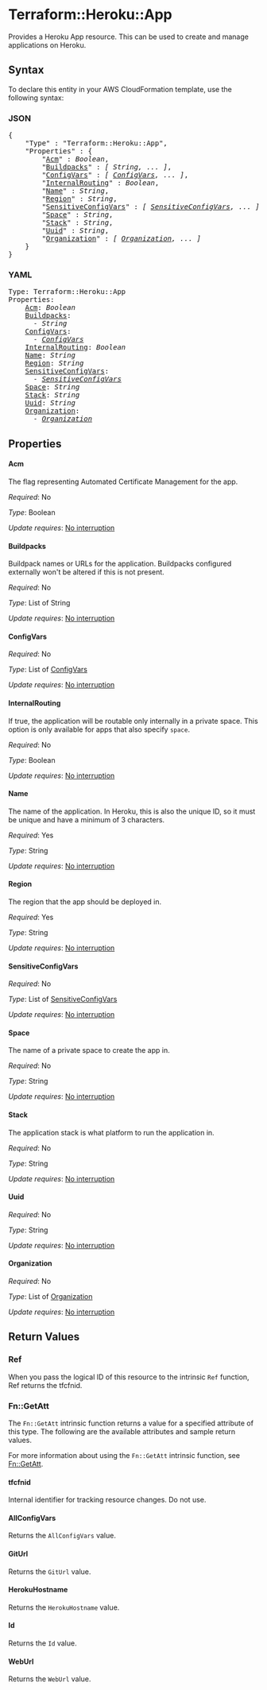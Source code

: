 # Terraform::Heroku::App

Provides a Heroku App resource. This can be used to
create and manage applications on Heroku.

## Syntax

To declare this entity in your AWS CloudFormation template, use the following syntax:

### JSON

<pre>
{
    "Type" : "Terraform::Heroku::App",
    "Properties" : {
        "<a href="#acm" title="Acm">Acm</a>" : <i>Boolean</i>,
        "<a href="#buildpacks" title="Buildpacks">Buildpacks</a>" : <i>[ String, ... ]</i>,
        "<a href="#configvars" title="ConfigVars">ConfigVars</a>" : <i>[ <a href="configvars.md">ConfigVars</a>, ... ]</i>,
        "<a href="#internalrouting" title="InternalRouting">InternalRouting</a>" : <i>Boolean</i>,
        "<a href="#name" title="Name">Name</a>" : <i>String</i>,
        "<a href="#region" title="Region">Region</a>" : <i>String</i>,
        "<a href="#sensitiveconfigvars" title="SensitiveConfigVars">SensitiveConfigVars</a>" : <i>[ <a href="sensitiveconfigvars.md">SensitiveConfigVars</a>, ... ]</i>,
        "<a href="#space" title="Space">Space</a>" : <i>String</i>,
        "<a href="#stack" title="Stack">Stack</a>" : <i>String</i>,
        "<a href="#uuid" title="Uuid">Uuid</a>" : <i>String</i>,
        "<a href="#organization" title="Organization">Organization</a>" : <i>[ <a href="organization.md">Organization</a>, ... ]</i>
    }
}
</pre>

### YAML

<pre>
Type: Terraform::Heroku::App
Properties:
    <a href="#acm" title="Acm">Acm</a>: <i>Boolean</i>
    <a href="#buildpacks" title="Buildpacks">Buildpacks</a>: <i>
      - String</i>
    <a href="#configvars" title="ConfigVars">ConfigVars</a>: <i>
      - <a href="configvars.md">ConfigVars</a></i>
    <a href="#internalrouting" title="InternalRouting">InternalRouting</a>: <i>Boolean</i>
    <a href="#name" title="Name">Name</a>: <i>String</i>
    <a href="#region" title="Region">Region</a>: <i>String</i>
    <a href="#sensitiveconfigvars" title="SensitiveConfigVars">SensitiveConfigVars</a>: <i>
      - <a href="sensitiveconfigvars.md">SensitiveConfigVars</a></i>
    <a href="#space" title="Space">Space</a>: <i>String</i>
    <a href="#stack" title="Stack">Stack</a>: <i>String</i>
    <a href="#uuid" title="Uuid">Uuid</a>: <i>String</i>
    <a href="#organization" title="Organization">Organization</a>: <i>
      - <a href="organization.md">Organization</a></i>
</pre>

## Properties

#### Acm

The flag representing Automated Certificate Management for the app.

_Required_: No

_Type_: Boolean

_Update requires_: [No interruption](https://docs.aws.amazon.com/AWSCloudFormation/latest/UserGuide/using-cfn-updating-stacks-update-behaviors.html#update-no-interrupt)

#### Buildpacks

Buildpack names or URLs for the application.
Buildpacks configured externally won't be altered if this is not present.

_Required_: No

_Type_: List of String

_Update requires_: [No interruption](https://docs.aws.amazon.com/AWSCloudFormation/latest/UserGuide/using-cfn-updating-stacks-update-behaviors.html#update-no-interrupt)

#### ConfigVars

_Required_: No

_Type_: List of <a href="configvars.md">ConfigVars</a>

_Update requires_: [No interruption](https://docs.aws.amazon.com/AWSCloudFormation/latest/UserGuide/using-cfn-updating-stacks-update-behaviors.html#update-no-interrupt)

#### InternalRouting

If true, the application will be routable
only internally in a private space. This option is only available for apps
that also specify `space`.

_Required_: No

_Type_: Boolean

_Update requires_: [No interruption](https://docs.aws.amazon.com/AWSCloudFormation/latest/UserGuide/using-cfn-updating-stacks-update-behaviors.html#update-no-interrupt)

#### Name

The name of the application. In Heroku, this is also the
unique ID, so it must be unique and have a minimum of 3 characters.

_Required_: Yes

_Type_: String

_Update requires_: [No interruption](https://docs.aws.amazon.com/AWSCloudFormation/latest/UserGuide/using-cfn-updating-stacks-update-behaviors.html#update-no-interrupt)

#### Region

The region that the app should be deployed in.

_Required_: Yes

_Type_: String

_Update requires_: [No interruption](https://docs.aws.amazon.com/AWSCloudFormation/latest/UserGuide/using-cfn-updating-stacks-update-behaviors.html#update-no-interrupt)

#### SensitiveConfigVars

_Required_: No

_Type_: List of <a href="sensitiveconfigvars.md">SensitiveConfigVars</a>

_Update requires_: [No interruption](https://docs.aws.amazon.com/AWSCloudFormation/latest/UserGuide/using-cfn-updating-stacks-update-behaviors.html#update-no-interrupt)

#### Space

The name of a private space to create the app in.

_Required_: No

_Type_: String

_Update requires_: [No interruption](https://docs.aws.amazon.com/AWSCloudFormation/latest/UserGuide/using-cfn-updating-stacks-update-behaviors.html#update-no-interrupt)

#### Stack

The application stack is what platform to run the application
in.

_Required_: No

_Type_: String

_Update requires_: [No interruption](https://docs.aws.amazon.com/AWSCloudFormation/latest/UserGuide/using-cfn-updating-stacks-update-behaviors.html#update-no-interrupt)

#### Uuid

_Required_: No

_Type_: String

_Update requires_: [No interruption](https://docs.aws.amazon.com/AWSCloudFormation/latest/UserGuide/using-cfn-updating-stacks-update-behaviors.html#update-no-interrupt)

#### Organization

_Required_: No

_Type_: List of <a href="organization.md">Organization</a>

_Update requires_: [No interruption](https://docs.aws.amazon.com/AWSCloudFormation/latest/UserGuide/using-cfn-updating-stacks-update-behaviors.html#update-no-interrupt)

## Return Values

### Ref

When you pass the logical ID of this resource to the intrinsic `Ref` function, Ref returns the tfcfnid.

### Fn::GetAtt

The `Fn::GetAtt` intrinsic function returns a value for a specified attribute of this type. The following are the available attributes and sample return values.

For more information about using the `Fn::GetAtt` intrinsic function, see [Fn::GetAtt](https://docs.aws.amazon.com/AWSCloudFormation/latest/UserGuide/intrinsic-function-reference-getatt.html).

#### tfcfnid

Internal identifier for tracking resource changes. Do not use.

#### AllConfigVars

Returns the <code>AllConfigVars</code> value.

#### GitUrl

Returns the <code>GitUrl</code> value.

#### HerokuHostname

Returns the <code>HerokuHostname</code> value.

#### Id

Returns the <code>Id</code> value.

#### WebUrl

Returns the <code>WebUrl</code> value.

